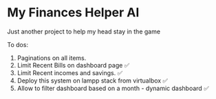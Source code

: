 # My Finances Helper AI

Just another project to help my head stay in the game

To dos:
1. Paginations on all items.
2. Limit Recent Bills on dashboard page ✅ 
3. Limit Recent incomes and savings. ✅ 
4. Deploy this system on lampp stack from virtualbox ✅
5. Allow to filter dashboard based on a month - dynamic dashboard ✅